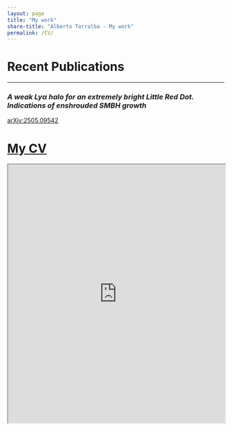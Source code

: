 ```yaml
---
layout: page
title: "My work"
share-title: "Alberto Torralba - My work"
permalink: /CV/
---
```


# Recent Publications

---

### *A weak Lyα halo for an extremely bright Little Red Dot. Indications of enshrouded SMBH growth*
[arXiv:2505.09542](https://arxiv.org/abs/2505.09542)
<a href="assets/images/monster_paper_img.jpg" width='250' alt='Lyman-alpha and H-alpha profiles of a Little Red Dot'>



# My CV
<iframe src="https://drive.google.com/file/d/1V4SxugC595U26GydX_Lhp0xU5LxCNabK/preview" width="100%" height="600px"></iframe>

